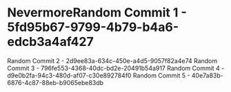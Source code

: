 # NevermoreRandom Commit 1 - 5fd95b67-9799-4b79-b4a6-edcb3a4af427
Random Commit 2 - 2d9ee83a-634c-450e-a4d5-9057f82a4e74
Random Commit 3 - 796fe553-4368-40dc-bd2e-20491b54a917
Random Commit 4 - d9e0b2fa-94c3-480d-af07-c30e892784f0
Random Commit 5 - 40e7a83b-6876-4c87-88eb-b9065ebe83db
